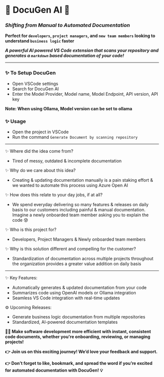# 🚀 DocuGen AI 🚀

### *Shifting from Manual to Automated Documentation*

**Perfect for `developers`, `project managers`, and `new team members` looking to understand `business logic` faster**

***A powerful AI powered VS Code extension that scans your repository and generates a `markdown` based documentation of your code!***

----

### ✨ To Setup DocuGen
- Open VSCode settings
- Search for DocuGen AI
- Enter the Model Provider, Model name, Model Endpoint, API version, API key

**Note: When using Ollama, Model version can be set to ollama**

### ✨ Usage
- Open the project in VSCode
- Run the command `Generate Document by scanning repository`

----

✨ Where did the idea come from?
- Tired of messy, outdated & incomplete documentation

✨ Why do we care about this idea?
- Creating & updating documentation manually is a pain staking effort & we wanted to automate this process using Azure Open AI

✨ How does this relate to your day jobs, if at all?
- We spend everyday delivering so many features & releases on daily basis to our customers including painful & manual documentation. Imagine a newly onboarded team member asking you to explain the code 😰

✨ Who is this project for?
- Developers, Project Managers & Newly onboarded team members

✨ Why is this solution different and compelling for the customer?
- Standardization of documentation across multiple projects throughout the organization provides a greater value addition on daily basis

----

✨ Key Features:
- Automatically generates & updated documentation from your code
- Summarizes code using OpenAI models or Ollama integration
- Seamless VS Code integration with real-time updates

⚙️ Upcoming Releases:
- Generate business logic documentation from multiple repositories
- Standardized, AI-powered documentation templates


**👩‍💻 Make software development more efficient with instant, consistent code documents, whether you're onboarding, reviewing, or managing projects!**

**👉 Join us on this exciting journey! We’d love your feedback and support.**

**👉 Don’t forget to like, bookmark, and spread the word if you’re excited for automated documentation with DocuGen! 💡**